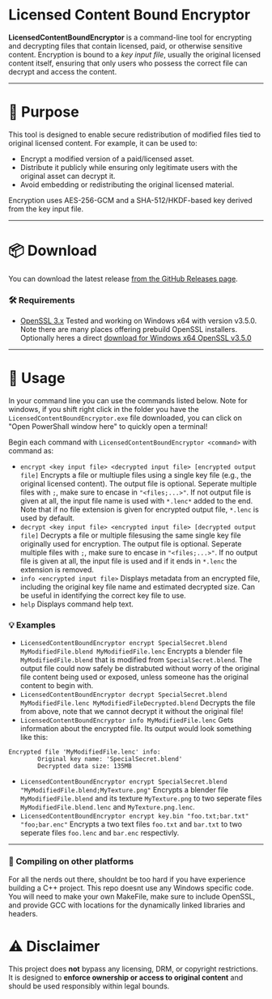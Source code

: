 # Licensed Content Bound Encryptor

**LicensedContentBoundEncryptor** is a command-line tool for encrypting and decrypting files that contain licensed, paid, or otherwise sensitive content. Encryption is bound to a *key input file*, usually the original licensed content itself, ensuring that only users who possess the correct file can decrypt and access the content.

---

# 🔐 Purpose

This tool is designed to enable secure redistribution of modified files tied to original licensed content. For example, it can be used to:

- Encrypt a modified version of a paid/licensed asset.
- Distribute it publicly while ensuring only legitimate users with the original asset can decrypt it.
- Avoid embedding or redistributing the original licensed material.

Encryption uses AES-256-GCM and a SHA-512/HKDF-based key derived from the key input file.

---

# 📦 Download

You can download the latest release [from the GitHub Releases page](https://github.com/ArcaneBlackwood/LicensedContentBoundEncryptor/releases/latest).

### 🛠️ Requirements

- [OpenSSL 3.x](https://slproweb.com/products/Win32OpenSSL.html)
Tested and working on Windows x64 with version v3.5.0.  Note there are many places offering prebuild OpenSSL installers.  Optionally heres a direct [download for Windows x64 OpenSSL v3.5.0](https://slproweb.com/download/Win64OpenSSL-3_5_0.msi)

---

# 🚀 Usage
In your command line you can use the commands listed below.
Note for windows, if you shift right click in the folder you have the `LicensedContentBoundEncryptor.exe` file downloaded, you can click on "Open PowerShall window here" to quickly open a terminal!

Begin each command with `LicensedContentBoundEncryptor <command>` with command as:
- `encrypt <key input file> <decrypted input file> [encrypted output file]`
Encrypts a file or multiuple files using a single key file (e.g., the original licensed content).  The output file is optional.  Seperate multiple files with `;`, make sure to encase in `"<files;...>"`.
If not output file is given at all, the input file name is used with `*.lenc*` added to the end.
Note that if no file extension is given for encrypted output file, `*.lenc` is used by default.
- `decrypt <key input file> <encrypted input file> [decrypted output file]`
Decrypts a file or multiple filesusing the same single key file originally used for encryption.  The output file is optional.  Seperate multiple files with `;`, make sure to encase in `"<files;...>"`.
If no output file is given at all, the input file is used and if it ends in `*.lenc` the extension is removed.
- `info <encrypted input file>`
Displays metadata from an encrypted file, including the original key file name and estimated decrypted size.  Can be useful in identifying the correct key file to use.
- `help`
Displays command help text.

### 💡 Examples

- `LicensedContentBoundEncryptor encrypt SpecialSecret.blend MyModifiedFile.blend MyModifiedFile.lenc`
Encrypts a blender file `MyModifiedFile.blend` that is modified from `SpecialSecret.blend`.  The output file could now safely be distrabuted without worry of the original file content being used or exposed, unless someone has the original content to begin with.
- `LicensedContentBoundEncryptor decrypt SpecialSecret.blend MyModifiedFile.lenc MyModifiedFileDecrypted.blend`
Decrypts the file from above, note that we cannot decrypt it without the original file!
- `LicensedContentBoundEncryptor info MyModifiedFile.lenc`
Gets information about the encrypted file.  Its output would look something like this:
```text
Encrypted file 'MyModifiedFile.lenc' info:
        Original key name: 'SpecialSecret.blend'
        Decrypted data size: 135MB
```
- `LicensedContentBoundEncryptor encrypt SpecialSecret.blend "MyModifiedFile.blend;MyTexture.png"`
Encrypts a blender file `MyModifiedFile.blend` and its texture `MyTexture.png` to two seperate files `MyModifiedFile.blend.lenc` and `MyTexture.png.lenc`.
- `LicensedContentBoundEncryptor encrypt key.bin "foo.txt;bar.txt" "foo;bar.enc"`
Encrypts a two text files `foo.txt` and `bar.txt` to two seperate files `foo.lenc` and `bar.enc` respectivly.

---

### 🔧 Compiling on other platforms

For all the nerds out there, shouldnt be too hard if you have experience building a C++ project.  This repo doesnt use any Windows specific code.
You will need to make your own MakeFile, make sure to include OpenSSL, and provide GCC with locations for the dynamically linked libraries and headers.

# ⚠️ Disclaimer

This project does **not** bypass any licensing, DRM, or copyright restrictions.  
It is designed to **enforce ownership or access to original content** and should be used responsibly within legal bounds.
